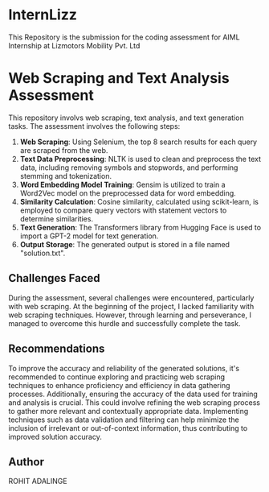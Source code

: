 # InternLizz
This Repository is the submission for the coding assessment for AIML Internship at Lizmotors Mobility Pvt. Ltd

# Web Scraping and Text Analysis Assessment

This repository involvs web scraping, text analysis, and text generation tasks. The assessment involves the following steps:

1. **Web Scraping**: Using Selenium, the top 8 search results for each query are scraped from the web.
2. **Text Data Preprocessing**: NLTK is used to clean and preprocess the text data, including removing symbols and stopwords, and performing stemming and tokenization.
3. **Word Embedding Model Training**: Gensim is utilized to train a Word2Vec model on the preprocessed data for word embedding.
4. **Similarity Calculation**: Cosine similarity, calculated using scikit-learn, is employed to compare query vectors with statement vectors to determine similarities.
5. **Text Generation**: The Transformers library from Hugging Face is used to import a GPT-2 model for text generation.
6. **Output Storage**: The generated output is stored in a file named "solution.txt".

## Challenges Faced

During the assessment, several challenges were encountered, particularly with web scraping. At the beginning of the project, I lacked familiarity with web scraping techniques. However, through learning and perseverance, I managed to overcome this hurdle and successfully complete the task.

## Recommendations

To improve the accuracy and reliability of the generated solutions, it's recommended to continue exploring and practicing web scraping techniques to enhance proficiency and efficiency in data gathering processes. Additionally, ensuring the accuracy of the data used for training and analysis is crucial. This could involve refining the web scraping process to gather more relevant and contextually appropriate data. Implementing techniques such as data validation and filtering can help minimize the inclusion of irrelevant or out-of-context information, thus contributing to improved solution accuracy.

## Author

ROHIT ADALINGE

